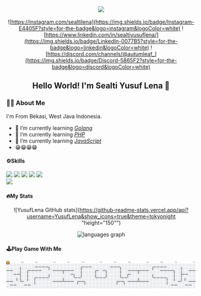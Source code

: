 <div align = "center">
<img height="150" src="https://media1.giphy.com/media/v1.Y2lkPTc5MGI3NjExa2dnMDBtbWk5enY2ZXJuOWJncXVhOGZqZ216NTViZDN4NWNxeGgwZSZlcD12MV9pbnRlcm5hbF9naWZfYnlfaWQmY3Q9Zw/QDjpIL6oNCVZ4qzGs7/giphy.gif">
</div>

<div align = "center">

![https://instagram.com/sealtilena](https://img.shields.io/badge/Instagram-E4405F?style=for-the-badge&logo=instagram&logoColor=white) ![https://www.linkedin.com/in/sealtiyusuflena/](https://img.shields.io/badge/LinkedIn-0077B5?style=for-the-badge&logo=linkedin&logoColor=white) ![https://discord.com/channels/@autumleaf_](https://img.shields.io/badge/Discord-5865F2?style=for-the-badge&logo=discord&logoColor=white)

</div>

<div align = "center">

## Hello World! I'm Sealti Yusuf Lena 👋

</div>

<!-- <div align = "center">

<img height="150" src="img/github-header-image2.png">
![YusufLena](img/github-header-image2.png) 

</div> -->


<!--
**YusufLena/yusuflena** is a ✨ _special_ ✨ repository because its `README.md` (this file) appears on your GitHub profile.

Here are some ideas to get you started:

- 🔭 I’m currently working on ...
- 🌱 I’m currently learning ...
- 👯 I’m looking to collaborate on ...
- 🤔 I’m looking for help with ...
- 💬 Ask me about ...
- 📫 How to reach me: ...
- 😄 Pronouns: ...
- ⚡ Fun fact: ...
-->

### 👨‍💻 About Me 
I'm From Bekasi, West Java Indonesia.
- 🌱 I’m currently learning  [*Golang*](https://go.dev/) 
- 🌱 I’m currently learning [*PHP*](https://www.php.net/)
- 🌱 I’m currently learning [*JavaScript*](https://developer.mozilla.org/en-US/docs/Web/JavaScript)
- 😁😁😁😁

#### ⚙️Skills

<img src="https://img.shields.io/badge/Go-00ADD8?style=for-the-badge&logo=go&logoColor=white" /> <img src="https://img.shields.io/badge/PHP-777BB4?style=for-the-badge&logo=php&logoColor=white" /> <img src="https://img.shields.io/badge/JavaScript-323330?style=for-the-badge&logo=javascript&logoColor=F7DF1E" /> <img src="https://img.shields.io/badge/HTML5-E34F26?style=for-the-badge&logo=html5&logoColor=white" /> <img src="https://img.shields.io/badge/CSS3-1572B6?style=for-the-badge&logo=css3&logoColor=white" /></br>
<img src= "https://img.shields.io/badge/MySQL-005C84?style=for-the-badge&logo=mysql&logoColor=white">

#### 🔥My Stats
<div align="center">

![YusufLena GitHub stats](https://github-readme-stats.vercel.app/api?username=YusufLena&show_icons=true&theme=tokyonight "height="150"")
  
  <img src="https://github-readme-stats.vercel.app/api/top-langs?username=YusufLena&locale=en&hide_title=false&layout=compact&card_width=320&langs_count=5&theme=tokyonight&hide_border=false&order=2" height="150" alt="languages graph"  />
</div>

#### 🕹️Play Game With Me

<picture>
  <source media="(prefers-color-scheme: dark)" srcset="https://raw.githubusercontent.com/YusufLena/YusufLena/output/pacman-contribution-graph-dark.svg">
  <source media="(prefers-color-scheme: light)" srcset="https://raw.githubusercontent.com/YusufLena/YusufLena/output/pacman-contribution-graph.svg">
  <img alt="pacman contribution graph" src="https://raw.githubusercontent.com/YusufLena/YusufLena/output/pacman-contribution-graph.svg">
</picture>





